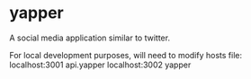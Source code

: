 # yapper
A social media application similar to twitter.

For local development purposes, will need to modify hosts file:
localhost:3001  api.yapper
localhost:3002  yapper